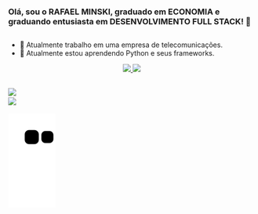 ### Olá, sou o RAFAEL MINSKI, graduado em ECONOMIA e graduando entusiasta em DESENVOLVIMENTO FULL STACK! 👋
##



- 🔭 Atualmente trabalho em uma empresa de telecomunicações.
- 🌱 Atualmente estou aprendendo Python e seus frameworks.

<div align="center">
  <a href="https://github.com/rafaelminski">
  <img height="180em" src="https://github-readme-stats.vercel.app/api?username=rafaelminski&show_icons=true&theme=dracula&include_all_commits=true&count_private=true"/>
  <img height="180em" src="https://github-readme-stats.vercel.app/api/top-langs/?username=rafaelminski&layout=compact&langs_count=7&theme=dracula"/>
</div>

  ##
  
  <div>
    
   <a href = "mailto:rafael.minski57@gmail.com"><img src="https://img.shields.io/badge/-Gmail-%23333?style=for-the-badge&logo=gmail&logoColor=white" target="_blank"></a>  
 <a href="https://www.linkedin.com/in/rafael-minski-b41301218" target="_blank"><img src="https://img.shields.io/badge/-LinkedIn-%230077B5?style=for-the-badge&logo=linkedin&logoColor=white" target="_blank"></a>    
    
    
 ![Snake animation](https://github.com/rafaelminski/rafaelminski/blob/output/github-contribution-grid-snake.svg)   
    
    
  </div>
